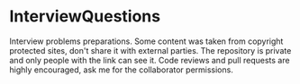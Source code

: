 # InterviewQuestions
Interview problems preparations. Some content was taken from copyright protected sites, don't share it with external parties.
The repository is private and only people with the link can see it.
Code reviews and pull requests are highly encouraged, ask me for the collaborator permissions.
